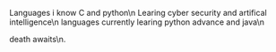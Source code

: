 Languages i know C and python\n 
Learing cyber security and artifical intelligence\n 
languages currently learing python advance and java\n  


death awaits\n.

<!---
shadowfaxx1/shadowfaxx1 is a ✨ special ✨ repository because its `README.md` (this file) appears on your GitHub profile.
You can click the Preview link to take a look at your changes.
--->
